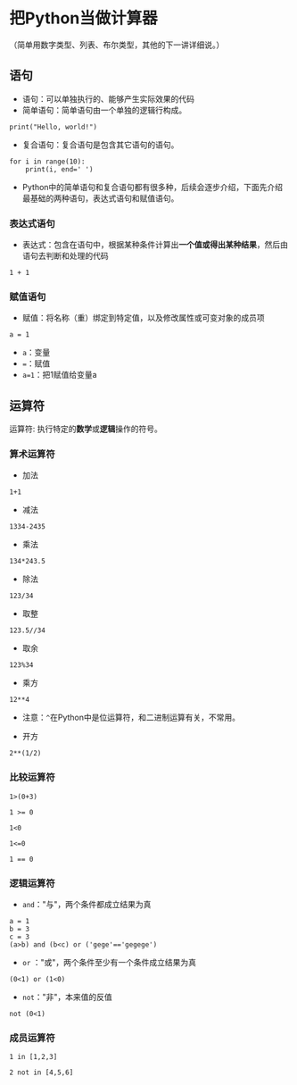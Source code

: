 # 把Python当做计算器

（简单用数字类型、列表、布尔类型，其他的下一讲详细说。）



## 语句

- 语句：可以单独执行的、能够产生实际效果的代码
- 简单语句：简单语句由一个单独的逻辑行构成。

```{code-cell} ipython3
print("Hello, world!")    
```

- 复合语句：复合语句是包含其它语句的语句。

```{code-cell} ipython3
for i in range(10):
    print(i, end=' ')
```

- Python中的简单语句和复合语句都有很多种，后续会逐步介绍，下面先介绍最基础的两种语句，表达式语句和赋值语句。

### 表达式语句

- 表达式：包含在语句中，根据某种条件计算出**一个值或得出某种结果**，然后由语句去判断和处理的代码

```{code-cell} ipython3
1 + 1
```

### 赋值语句

- 赋值：将名称（重）绑定到特定值，以及修改属性或可变对象的成员项

```{code-cell} ipython3
a = 1
```
- `a`：变量
- `=`：赋值
- `a=1`：把1赋值给变量a

## 运算符

运算符: 执行特定的**数学**或**逻辑**操作的符号。

### 算术运算符

- 加法

```{code-cell} ipython3
1+1
```

- 减法

```{code-cell} ipython3
1334-2435
```

- 乘法

```{code-cell} ipython3
134*243.5
```

- 除法

```{code-cell} ipython3
123/34
```

- 取整

```{code-cell} ipython3
123.5//34
```

- 取余

```{code-cell} ipython3
123%34
```

- 乘方

```{code-cell} ipython3
12**4
```

- 注意：`^`在Python中是位运算符，和二进制运算有关，不常用。

- 开方

```{code-cell} ipython3
2**(1/2)
```

### 比较运算符

```{code-cell} ipython3
1>(0+3)
```

```{code-cell} ipython3
1 >= 0
```

```{code-cell} ipython3
1<0
```

```{code-cell} ipython3
1<=0
```

```{code-cell} ipython3
1 == 0
```

### 逻辑运算符

- `and`："与"，两个条件都成立结果为真

```{code-cell} ipython3
a = 1
b = 3
c = 3
(a>b) and (b<c) or ('gege'=='gegege')
```

- `or` ："或"，两个条件至少有一个条件成立结果为真

```{code-cell} ipython3
(0<1) or (1<0)
```

- `not`："非"，本来值的反值

```{code-cell} ipython3
not (0<1)
```

### 成员运算符

```{code-cell} ipython3
1 in [1,2,3]
```

```{code-cell} ipython3
2 not in [4,5,6]
```
